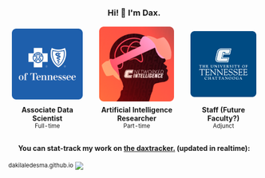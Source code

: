 <h3 align="center" style="text-align: center"> Hi! 👋 I'm Dax. </h3>
<table align="center" style="text-align: center; border: none;">
    <tbody align="center" style="border: none;">
        <tr align="center" style="border: none;">
            <td align="center" style="border: none;"><img width="150vw" src="media/bcbst.png"></td>
            <td align="center" style="border: none;"><img width="150vw" src="media/nilab.png"></td>
            <td align="center" style="border: none;"><img width="150vw" src="media/utc.png"></td>
        </tr>
        <tr align="center" style="border: none;">
            <td align="center" style="border: none;">
                <b> Associate Data Scientist </b> <br>
                <sup> Full-time </sup>
            </td>
            <td align="center" style="border: none;">
                <b> Artificial Intelligence Researcher </b> <br>
                <sup> Part-time </sup>
            </td>
            <td align="center" style="border: none;">
                <b> Staff (Future Faculty?) </b> <br>
                <sup> Adjunct </sup>
            </td>
        </tr>
    </tbody>
</table>

<h4 align="center" style="text-align: center"> You can stat-track my work on <a href="https://dakilaledesma.github.io/">the daxtracker.</a> (updated in realtime): </h4>
<sup align="center">dakilaledesma.github.io</sup>
<img src="https://dakilaledesma.github.io/public/heatmap.png">

<!--
**dakilaledesma/dakilaledesma** is a ✨ _special_ ✨ repository because its `README.md` (this file) appears on your GitHub profile.

Here are some ideas to get you started:

- 🔭 I’m currently working on ...
- 🌱 I’m currently learning ...
- 👯 I’m looking to collaborate on ...
- 🤔 I’m looking for help with ...
- 💬 Ask me about ...
- 📫 How to reach me: ...
- 😄 Pronouns: ...
- ⚡ Fun fact: ...
-->
